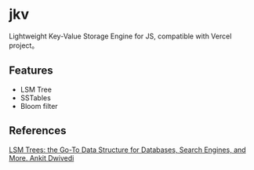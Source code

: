 # jkv
Lightweight Key-Value Storage Engine for JS, compatible with Vercel project。

## Features
- LSM Tree
- SSTables
- Bloom filter

## References
[LSM Trees: the Go-To Data Structure for Databases, Search Engines, and More. Ankit Dwivedi](https://medium.com/@dwivedi.ankit21/lsm-trees-the-go-to-data-structure-for-databases-search-engines-and-more-c3a48fa469d2)
